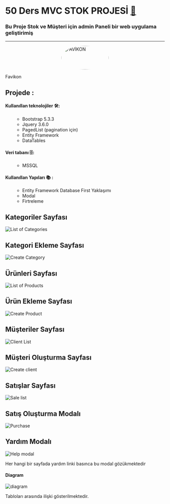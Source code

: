 ﻿<html>
<head>
    <link rel="stylesheet" href="https://cdnjs.cloudflare.com/ajax/libs/font-awesome/5.15.4/css/all.min.css">
</head>
<body>

# 50 Ders MVC STOK PROJESİ [🚀](https://img.shields.io/badge/Status-Active-brightgreen?style=flat-square)

### Bu Proje Stok ve Müşteri için admin Paneli bir web uygulama geliştirimiş
<hr />
<div style="display:flex; justify-content:center">
	<img src="Assets/screenShoots/shopping.png" alt="FAVİKON" style="width:150px; height:75px; border-radius:50%"/>

</div>

Favikon

## Projede :

#### Kullanıllan teknolojiler  🛠:

   <ul style="list-style:circle; margin-left:30px"> 
		<li> Bootstrap 5.3.3 </li>
		<li> Jquery 3.6.0 </li>
		<li> PagedList (pagination için) </li>
		<li> Entity Framework</li>
		<li> DataTables</li>
   </ul>

#### Veri tabanı 🗄️: 

<ul style="list-style:circle; margin-left:30px">
	<li>MSSQL</li>
</ul>

#### Kullanıllan Yapıları 	📚 :

<ul style="list-style:circle; margin-left:30px">
	<li> Entity Framework Database First Yaklaşımı </li>
	<li> Modal </li>
	<li> Firtreleme </li>
</ul>


## Kategoriler Sayfası

<img src="Assets/screenShoots/kategori.PNG" alt="List of Categories"/>

## Kategori Ekleme Sayfası

<img src="Assets/screenShoots/create_Kategori.PNG" alt="Create Category"/>

## Ürünleri Sayfası

<img src="Assets/screenShoots/products.PNG" alt="List of Products"/>

## Ürün Ekleme Sayfası

<img src="Assets/screenShoots/create_product.PNG" alt="Create Product"/>

## Müşteriler Sayfası

<img src="Assets/screenShoots/client.PNG" alt="Client List" />

## Müşteri Oluşturma Sayfası

<img src="Assets/screenShoots/createclient.PNG" alt="Create client"/>


## Satışlar Sayfası

<img src="Assets/screenShoots/sale.PNG" alt="Sale list"/>


## Satış Oluşturma Modalı

<img src="Assets/screenShoots/purchase_Sale.PNG" alt="Purchase"/>

## Yardım Modalı

<img src="Assets/screenShoots/purchase_Sale.PNG" alt="Help modal"/>

 Her hangi bir sayfada yardım linki basınca bu modal gözükmektedir


 #### Diagram 

 <img src="Assets/screenShoots/diagram.PNG" alt="diagram "/>

 Tabloları arasında ilişki gösterilmektedir.
</body>

<html>






